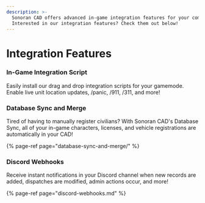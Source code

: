 ```yaml
---
description: >-
  Sonoran CAD offers advanced in-game integration features for your community.
  Interested in our integration features? Check them out below!
---
```


# Integration Features

### In-Game Integration Script

Easily install our drag and drop integration scripts for your gamemode. Enable live unit location updates, /panic, /911, /311, and more!

### Database Sync and Merge

Tired of having to manually register civilians? With Sonoran CAD's Database Sync, all of your in-game characters, licenses, and vehicle registrations are automatically in your CAD!

{% page-ref page="database-sync-and-merge/" %}

### Discord Webhooks

Receive instant notifications in your Discord channel when new records are added, dispatches are modified, admin actions occur, and more!

{% page-ref page="discord-webhooks.md" %}



